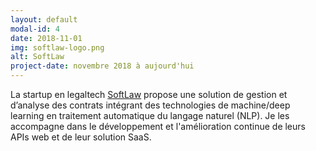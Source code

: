 ```yaml
---
layout: default
modal-id: 4
date: 2018-11-01
img: softlaw-logo.png
alt: SoftLaw
project-date: novembre 2018 à aujourd'hui
---
```

La startup en legaltech <a href="https://www.softlaw.ai/" target="_blank">SoftLaw</a> propose une solution de gestion et d’analyse des contrats intégrant des technologies de machine/deep learning en traitement automatique du langage naturel (NLP).
Je les accompagne dans le développement et l'amélioration continue de leurs APIs web et de leur solution SaaS.